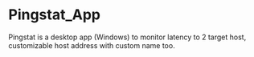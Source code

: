 # Pingstat_App
Pingstat is a desktop app (Windows) to monitor latency to 2 target host, customizable host address with custom name too.

